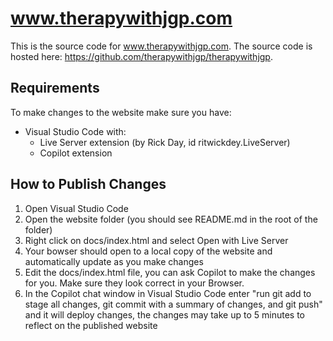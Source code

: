 # www.therapywithjgp.com

This is the source code for www.therapywithjgp.com. The source code is hosted here: https://github.com/therapywithjgp/therapywithjgp.

## Requirements

To make changes to the website make sure you have:

* Visual Studio Code with:
    * Live Server extension (by Rick Day, id ritwickdey.LiveServer)
    * Copilot extension

## How to Publish Changes

1. Open Visual Studio Code
2. Open the website folder (you should see README.md in the root of the folder)
3. Right click on docs/index.html and select Open with Live Server
4. Your bowser should open to a local copy of the website and automatically update as you make changes
5. Edit the docs/index.html file, you can ask Copilot to make the changes for you. Make sure they look correct in your Browser.
6. In the Copilot chat window in Visual Studio Code enter "run git add to stage all changes, git commit with a summary of changes, and git push" and it will deploy changes, the changes may take up to 5 minutes to reflect on the published website

